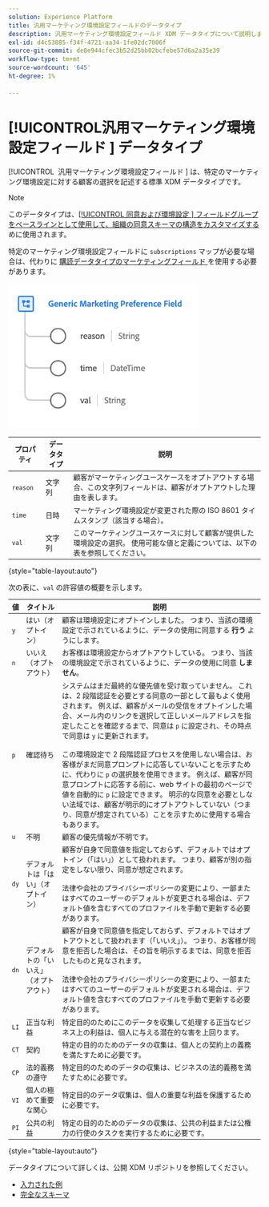 ```yaml
---
solution: Experience Platform
title: 汎用マーケティング環境設定フィールドのデータタイプ
description: 汎用マーケティング環境設定フィールド XDM データタイプについて説明します。
exl-id: d4c53885-f34f-4721-aa34-1fe02dc7006f
source-git-commit: de8e944cfec3b52d25bb02bcfebe57d6a2a35e39
workflow-type: tm+mt
source-wordcount: '645'
ht-degree: 1%

---
```


# [!UICONTROL &#x200B; 汎用マーケティング環境設定フィールド &#x200B;] データタイプ

[!UICONTROL &#x200B; 汎用マーケティング環境設定フィールド &#x200B;] は、特定のマーケティング環境設定に対する顧客の選択を記述する標準 XDM データタイプです。

>[!NOTE]
>
>このデータタイプは、[[!UICONTROL &#x200B; 同意および環境設定 &#x200B;] フィールドグループをベースラインとして使用して、組織の同意スキーマの構造をカスタマイズする ](../field-groups/profile/consents.md) めに使用されます。
>
>特定のマーケティング環境設定フィールドに `subscriptions` マップが必要な場合は、代わりに [ 購読データタイプのマーケティングフィールド ](./marketing-field-subscriptions.md) を使用する必要があります。

![](../images/data-types/marketing-field.png)

| プロパティ | データタイプ | 説明 |
| --- | --- | --- |
| `reason` | 文字列 | 顧客がマーケティングユースケースをオプトアウトする場合、この文字列フィールドは、顧客がオプトアウトした理由を表します。 |
| `time` | 日時 | マーケティング環境設定が変更された際の ISO 8601 タイムスタンプ（該当する場合）。 |
| `val` | 文字列 | このマーケティングユースケースに対して顧客が提供した環境設定の選択。 使用可能な値と定義については、以下の表を参照してください。 |

{style="table-layout:auto"}

次の表に、`val` の許容値の概要を示します。

| 値 | タイトル | 説明 |
| --- | --- | --- |
| `y` | はい（オプトイン） | 顧客は環境設定にオプトインしました。 つまり、当該の環境設定で示されているように、データの使用に同意する **行う** ようにします。 |
| `n` | いいえ（オプトアウト） | お客様は環境設定からオプトアウトしている。 つまり、当該の環境設定で示されているように、データの使用に同意 **しません**。 |
| `p` | 確認待ち | システムはまだ最終的な優先値を受け取っていません。 これは、2 段階認証を必要とする同意の一部として最もよく使用されます。 例えば、顧客がメールの受信をオプトインした場合、メール内のリンクを選択して正しいメールアドレスを指定したことを確認するまで、同意は `p` に設定され、その時点で同意は `y` に更新されます。<br><br> この環境設定で 2 段階認証プロセスを使用しない場合は、お客様がまだ同意プロンプトに応答していないことを示すために、代わりに `p` の選択肢を使用できます。 例えば、顧客が同意プロンプトに応答する前に、web サイトの最初のページで値を自動的に `p` に設定できます。 明示的な同意を必要としない法域では、顧客が明示的にオプトアウトしていない（つまり、同意が想定されている）ことを示すために使用する場合もあります。 |
| `u` | 不明 | 顧客の優先情報が不明です。 |
| `dy` | デフォルトは「はい」（オプトイン） | 顧客が自身で同意値を指定しておらず、デフォルトではオプトイン（「はい」）として扱われます。 つまり、顧客が別の指定をしない限り、同意が想定されます。<br><br> 法律や会社のプライバシーポリシーの変更により、一部またはすべてのユーザーのデフォルトが変更される場合は、デフォルト値を含むすべてのプロファイルを手動で更新する必要があります。 |
| `dn` | デフォルトの「いいえ」（オプトアウト） | 顧客が自身で同意値を指定しておらず、デフォルトではオプトアウトとして扱われます（「いいえ」）。 つまり、お客様が同意を拒否した場合は、その旨を明示するまでは、同意を拒否したものと見なされます。<br><br> 法律や会社のプライバシーポリシーの変更により、一部またはすべてのユーザーのデフォルトが変更される場合は、デフォルト値を含むすべてのプロファイルを手動で更新する必要があります。 |
| `LI` | 正当な利益 | 特定目的のためにこのデータを収集して処理する正当なビジネス上の利益は、個人に与える潜在的な害を上回ります。 |
| `CT` | 契約 | 特定の目的のためのデータの収集は、個人との契約上の義務を満たすために必要です。 |
| `CP` | 法的義務の遵守 | 特定目的のためのデータの収集は、ビジネスの法的義務を満たすために必要です。 |
| `VI` | 個人の極めて重要な関心 | 特定目的のデータ収集は、個人の重要な利益を保護するために必要です。 |
| `PI` | 公共の利益 | 特定の目的のためのデータの収集は、公共の利益または公権力の行使のタスクを実行するために必要です。 |

{style="table-layout:auto"}

データタイプについて詳しくは、公開 XDM リポジトリを参照してください。

* [ 入力された例 ](https://github.com/adobe/xdm/blob/master/components/datatypes/consent/marketing-field-basic.example.1.json)
* [ 完全なスキーマ ](https://github.com/adobe/xdm/blob/master/components/datatypes/consent/marketing-field-basic.schema.json)
